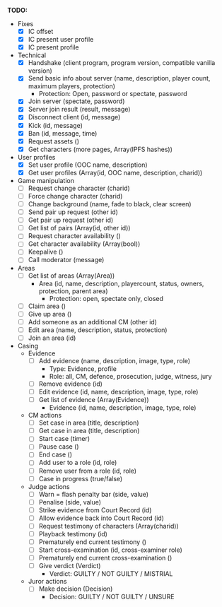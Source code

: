 **TODO:**

- Fixes
  - [x] IC offset
  - [x] IC present user profile
  - [x] IC present profile
- Technical
  - [x] Handshake (client program, program version, compatible vanilla version)
  - [x] Send basic info about server (name, description, player count, maximum players, protection)
    - Protection: Open, password or spectate, password
  - [x] Join server (spectate, password)
  - [x] Server join result (result, message)
  - [x] Disconnect client (id, message)
  - [x] Kick (id, message)
  - [x] Ban (id, message, time)
  - [x] Request assets ()
  - [x] Get characters (more pages, Array(IPFS hashes))
- User profiles
  - [x] Set user profile (OOC name, description)
  - [x] Get user profiles (Array(id, OOC name, description, charid))
- Game manipulation
  - [ ] Request change character (charid)
  - [ ] Force change character (charid)
  - [ ] Change background (name, fade to black, clear screen)
  - [ ] Send pair up request (other id)
  - [ ] Get pair up request (other id)
  - [ ] Get list of pairs (Array(id, other id))
  - [ ] Request character availability ()
  - [ ] Get character availability (Array(bool))
  - [ ] Keepalive ()
  - [ ] Call moderator (message)
- Areas
  - [ ] Get list of areas (Array(Area))
    - Area (id, name, description, playercount, status, owners, protection, parent area)
      - Protection: open, spectate only, closed
  - [ ] Claim area ()
  - [ ] Give up area ()
  - [ ] Add someone as an additional CM (other id)
  - [ ] Edit area (name, description, status, protection)
  - [ ] Join an area (id)
- Casing
  - Evidence
    - [ ] Add evidence (name, description, image, type, role)
      - Type: Evidence, profile
      - Role: all, CM, defence, prosecution, judge, witness, jury
    - [ ] Remove evidence (id)
    - [ ] Edit evidence (id, name, description, image, type, role)
    - [ ] Get list of evidence (Array(Evidence))
      - Evidence (id, name, description, image, type, role)
  - CM actions
    - [ ] Set case in area (title, description)
    - [ ] Get case in area (title, description)
    - [ ] Start case (timer)
    - [ ] Pause case ()
    - [ ] End case ()
    - [ ] Add user to a role (id, role)
    - [ ] Remove user from a role (id, role)
    - [ ] Case in progress (true/false)
  - Judge actions
    - [ ] Warn = flash penalty bar (side, value)
    - [ ] Penalise (side, value)
    - [ ] Strike evidence from Court Record (id)
    - [ ] Allow evidence back into Court Record (id)
    - [ ] Request testimony of characters (Array(charid))
    - [ ] Playback testimony (id)
    - [ ] Prematurely end current testimony ()
    - [ ] Start cross-examination (id, cross-examiner role)
    - [ ] Prematurely end current cross-examination ()
    - [ ] Give verdict (Verdict)
      - Verdict: GUILTY / NOT GUILTY / MISTRIAL
  - Juror actions
    - [ ] Make decision (Decision)
      - Decision: GUILTY / NOT GUILTY / UNSURE